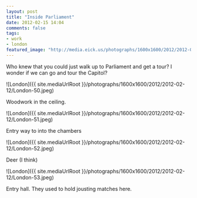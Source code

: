 ```yaml
---
layout: post
title: "Inside Parliament"
date: 2012-02-15 14:04
comments: false
tags:
- work
- london
featured_image: "http://media.eick.us/photographs/1600x1600/2012/2012-02-12/London-50.jpeg"
---
```

Who knew that you could just walk up to Parliament and get a tour?  I wonder if we can go and tour the Capitol?

![London]({{ site.mediaUrlRoot }}/photographs/1600x1600/2012/2012-02-12/London-50.jpeg)


Woodwork in the ceiling.

![London]({{ site.mediaUrlRoot }}/photographs/1600x1600/2012/2012-02-12/London-51.jpeg)


Entry way to into the chambers

![London]({{ site.mediaUrlRoot }}/photographs/1600x1600/2012/2012-02-12/London-52.jpeg)


Deer (I think)

![London]({{ site.mediaUrlRoot }}/photographs/1600x1600/2012/2012-02-12/London-53.jpeg)


Entry hall.  They used to hold jousting matches here.
